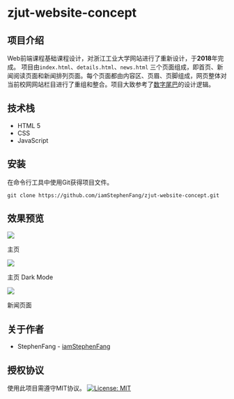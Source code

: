 # zjut-website-concept

## 项目介绍

Web前端课程基础课程设计，对浙江工业大学网站进行了重新设计，于**2018**年完成。
项目由`index.html`、`details.html`、`news.html` 三个页面组成，即首页、新闻阅读页面和新闻排列页面。每个页面都由内容区、页眉、页脚组成，网页整体对当前校网网站栏目进行了重组和整合。项目大致参考了[数字尾巴](https://www.dgtle.com/)的设计逻辑。

## 技术栈

- HTML 5
- CSS
- JavaScript

## 安装

在命令行工具中使用Git获得项目文件。

```
git clone https://github.com/iamStephenFang/zjut-website-concept.git
```

## 效果预览

![](http://q5oyxffdo.bkt.clouddn.com/index.png)

主页


![](http://q5oyxffdo.bkt.clouddn.com/dark.png)

主页 Dark Mode

![](http://q5oyxffdo.bkt.clouddn.com/news.png)

新闻页面

## 关于作者

- StephenFang - [iamStephenFang](https://github.com/iamStephenFang)

## 授权协议
使用此项目需遵守MIT协议。
[![License: MIT](https://img.shields.io/badge/License-MIT-yellow.svg)](https://opensource.org/licenses/MIT)
